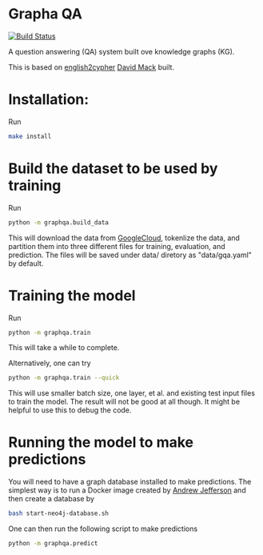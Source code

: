 # Grapha QA

[![Build Status](https://travis-ci.org/yuzhiliu/graphqa.svg?branch=week2)](https://travis-ci.org/yuzhiliu/graphqa)

A question answering (QA) system built ove knowledge graphs (KG).

This is based on [english2cypher](https://github.com/Octavian-ai/english2cypher) [David Mack](https://medium.com/@DavidMack) built.

# Installation:

Run
```bash
make install
```

# Build the dataset to be used by training

Run
```bash
python -m graphqa.build_data
```
This will download the data from
[GoogleCloud](https://storage.googleapis.com/octavian-static/download/english2cypher/gqa.zip),
tokenlize the data, and partition them into three different files for training,
evaluation, and prediction. The files will be saved under data/ diretory as
"data/gqa.yaml" by default.

# Training the model

Run
```bash
python -m graphqa.train
```
This will take a while to complete.

Alternatively, one can try
```bash
python -m graphqa.train --quick
```
This will use smaller batch size, one layer, et al. and existing test input
files to train the model. The result will not be good at all though. It might
be helpful to use this to debug the code.

# Running the model to make predictions

You will need to have a graph database installed to make predictions. The
simplest way is to run a Docker image created by [Andrew
Jefferson](https://neo4j.com/staff/andrew-jefferson/) and then create a
database by 

```bash
bash start-neo4j-database.sh
```

One can then run the following script to make predictions
```bash
python -m graphqa.predict
```
